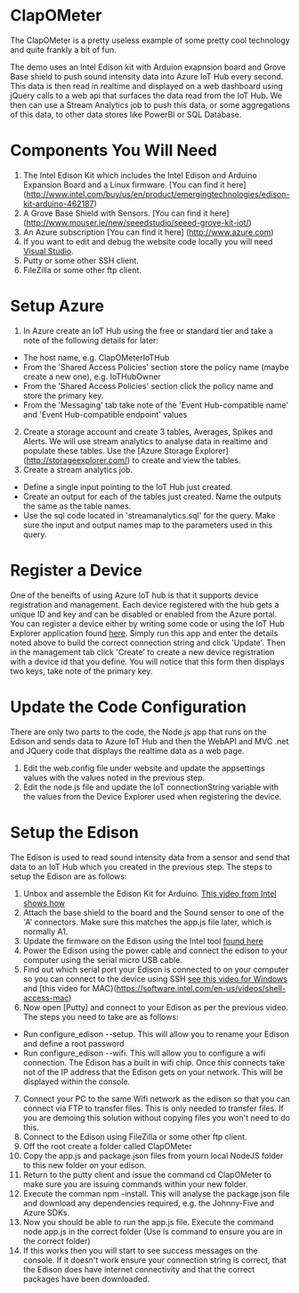 # ClapOMeter
The ClapOMeter is a pretty useless example of some pretty cool technology and quite frankly a bit of fun.

The demo uses an Intel Edison kit with Arduion exapnsion board and Grove Base shield to push sound intensity data into Azure IoT Hub every second. This data is then read in realtime and displayed on a web dashboard using jQuery calls to a web api that surfaces the data read from the IoT Hub. We then can use a Stream Analytics job to push this data, or some aggregations of this data, to other data stores like PowerBI or SQL Database.

# Components You Will Need

1. The Intel Edison Kit which includes the Intel Edison and Arduino Expansion Board and a Linux firmware. [You can find it here] (http://www.intel.com/buy/us/en/product/emergingtechnologies/edison-kit-arduino-462187)
2. A Grove Base Shield with Sensors. [You can find it here] (http://www.mouser.ie/new/seeedstudio/seeed-grove-kit-iot/)
3. An Azure subscription [You can find it here] (http://www.azure.com)
4. If you want to edit and debug the website code locally you will need [Visual Studio](https://www.visualstudio.com/). 
5. Putty or some other SSH client.
6. FileZilla or some other ftp client.

# Setup Azure
1. In Azure create an IoT Hub using the free or standard tier and take a note of the following details for later:
 * The host name, e.g. ClapOMeterIoTHub
 * From the 'Shared Access Policies' section store the policy name (maybe create a new one), e.g. IoTHubOwner
 * From the 'Shared Access Policies' section click the policy name and store the primary key. 
 * From the 'Messaging' tab take note of the 'Event Hub-compatible name' and 'Event Hub-compatible endpoint' values
2. Create a storage account and create 3 tables, Averages, Spikes and Alerts. We will use stream analytics to analyse data in realtime and populate these tables. Use the [Azure Storage Explorer] (http://storageexplorer.com/) to create and view the tables.
3. Create a stream analytics job.
 * Define a single input pointing to the IoT Hub just created.
 * Create an output for each of the tables just created. Name the outputs the same as the table names.
 * Use the sql code located in 'streamanalytics.sql' for the query. Make sure the input and output names map to the parameters used in this query.

# Register a Device
One of the beneifts of using Azure IoT hub is that it supports device registration and management. Each device registered with the hub gets a unique ID and key and can be disabled or enabled from the Azure portal. You can register a device either by writing some code or using the IoT Hub Explorer application found [here](https://github.com/Azure/azure-iot-sdks/blob/master/tools/DeviceExplorer/doc/how_to_use_device_explorer.md). Simply run this app and enter the details noted above to build the correct connection string and click 'Update'. Then in the management tab click 'Create' to create a new device registration with a device id that you define. You will notice that this form then displays two keys, take note of the primary key.

# Update the Code Configuration
There are only two parts to the code, the Node.js app that runs on the Edison and sends data to Azure IoT Hub and then the WebAPI and MVC .net and JQuery code that displays the realtime data as a web page.

1. Edit the web.config file under website and update the appsettings values with the values noted in the previous step.
2. Edit the node.js file and update the IoT connectionString variable with the values from the Device Explorer used when registering the device.

# Setup the Edison

The Edison is used to read sound intensity data from a sensor and send that data to an IoT Hub which you created in the previous step. The steps to setup the Edison are as follows:

1. Unbox and assemble the Edison Kit for Arduino. [This video from Intel shows how](https://software.intel.com/en-us/videos/intel-edison-kit-for-arduino-unboxing-and-assembly)
2. Attach the base shield to the board and the Sound sensor to one of the 'A' connectors. Make sure this matches the app.js file later, which is normally A1.
3. Update the firmware on the Edison using the Intel tool [found here](https://software.intel.com/en-us/iot/hardware/edison/downloads)
4. Power the Edison using the power cable and connect the edison to your computer using the serial micro USB cable.
5. Find out which serial port your Edison is connected to on your computer so you can connect to the device using SSH [see this video for Windows](https://software.intel.com/en-us/videos/shell-access-windows) and [this video for MAC}(https://software.intel.com/en-us/videos/shell-access-mac)
6. Now open [Putty] and connect to your Edison as per the previous video. The steps you need to take are as follows:
 * Run configure_edison --setup. This will allow you to rename your Edison and define a root password
 * Run configure_edison --wifi. This will allow you to configure a wifi connection. The Edison has a built in wifi chip. Once this connects take not of the IP address that the Edison gets on your network. This will be displayed within the console.
7. Connect your PC to the same Wifi network as the edison so that you can connect via FTP to transfer files. This is only needed to transfer files. If you are demoing this solution without copying files you won't need to do this.
8. Connect to the Edison using FileZilla or some other ftp client.
9. Off the root create a folder called ClapOMeter
10. Copy the app.js and package.json files from yourn local NodeJS folder to this new folder on your edison.
11. Return to the putty client and issue the command cd ClapOMeter to make sure you are issuing commands within your new folder.
12. Execute the comman npm -install. This will analyse the package.json file and download any dependencies required, e.g. the Johnny-Five and Azure SDKs.
13. Now you should be able to run the app.js file. Execute the command node app.js in the correct folder (Use ls command to ensure you are in the correct folder) 
14. If this works then you will start to see success messages on the console. If it doesn't work ensure your connection string is correct, that the Edison does have internet connectivity and that the correct packages have been downloaded.



